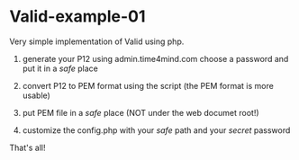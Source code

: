 # Valid-example-01
Very simple implementation of Valid using php.

1) generate your P12 using admin.time4mind.com
   choose a password and put it in a *safe* place

2) convert P12 to PEM format using the script 
   (the PEM format is more usable)

3) put PEM file in a *safe* place 
   (NOT under the web documet root!)

4) customize the config.php with your *safe* path 
   and your *secret* password

That's all!


